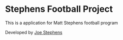 # Stephens Football Project

This is a  application for Matt Stephens football program

Developed by [Joe Stephens](http://stephensjoe.com)